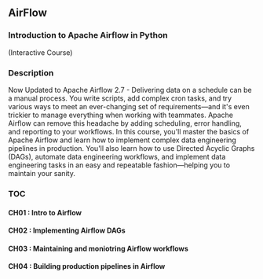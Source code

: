 ## AirFlow


### Introduction to Apache Airflow in Python
(Interactive Course)


### Description
Now Updated to Apache Airflow 2.7 - Delivering data on a schedule can be a manual process. You write scripts, add complex cron tasks, 
and try various ways to meet an ever-changing set of requirements—and it's even trickier to manage everything when working with teammates.
Apache Airflow can remove this headache by adding scheduling, error handling, and reporting to your workflows.
In this course, you'll master the basics of Apache Airflow and learn how to implement complex data engineering pipelines in production.
You'll also learn how to use Directed Acyclic Graphs (DAGs), automate data engineering workflows, 
and implement data engineering tasks in an easy and repeatable fashion—helping you to maintain your sanity.


### TOC

#### CH01 : Intro to Airflow
#### CH02 : Implementing Airflow DAGs
#### CH03 : Maintaining and moniotring Airflow workflows
#### CH04 : Building production pipelines in Airflow


